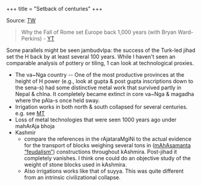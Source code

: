 +++
title = "Setback of centuries"
+++

Source: [TW](https://threadreaderapp.com/thread/1564443062524313602.html)


> Why the Fall of Rome set Europe back 1,000 years (with Bryan Ward-Perkins) - [YT](https://www.youtube.com/watch?v=rt0uBzYf4N8)

Some parallels might be seen jambudvIpa: the success of the Turk-led jihad set the H back by at least several 100 years. While I haven't seen an comparable analysis of pottery or tiling, 1 can look at technological proxies. 

- The va~Nga country -- One of the most productive provinces at the height of H power (e.g., look at gupta & post gupta inscriptions down to the sena-s) had some distinctive metal work that survived partly in Nepal & chIna. It completely became extinct in core va~Nga & magadha where the pAla-s once held sway. 
- Irrigation works in both north & south collapsed for several centuries. e.g. see [MT](https://manasataramgini.wordpress.com/2010/07/31/mahasamanta-feudalism/) 
- Loss of metal technologies that were seen 1000 years ago under mahArAja bhoja
- Kashmir
  - compare the references in the rAjataraMgiNi to the actual evidence for the transport of blocks weighing several tons in ([mAhAsamanta “feudalism”](https://manasataramgini.wordpress.com/2010/07/31/mahasamanta-feudalism/)) constructions throughout kAshmira. Post-jihad it completely vanishes. I think one could do an objective study of the weight of stone blocks used in kAshmira. 
  - Also irrigations works like that of suyya. This was quite different from an intrinsic civilizational collapse.

